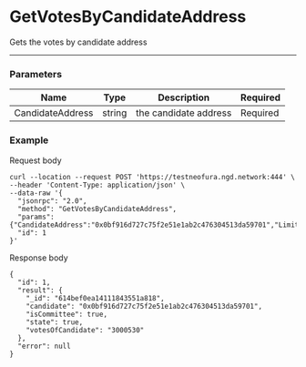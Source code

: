 # GetVotesByCandidateAddress
Gets the votes by candidate address
<hr>

### Parameters

|    Name    | Type | Description | Required |
| ---------- | --- |    ------    | ----|
| CandidateAddress     | string|  the candidate address| Required |


### Example

Request body

```
curl --location --request POST 'https://testneofura.ngd.network:444' \
--header 'Content-Type: application/json' \
--data-raw '{
  "jsonrpc": "2.0",
  "method": "GetVotesByCandidateAddress",
  "params": {"CandidateAddress":"0x0bf916d727c75f2e51e1ab2c476304513da59701","Limit":2},
  "id": 1
}'
```
Response body

```json5
{
  "id": 1,
  "result": {
    "_id": "614bef0ea14111843551a818",
    "candidate": "0x0bf916d727c75f2e51e1ab2c476304513da59701",
    "isCommittee": true,
    "state": true,
    "votesOfCandidate": "3000530"
  },
  "error": null
}
```
